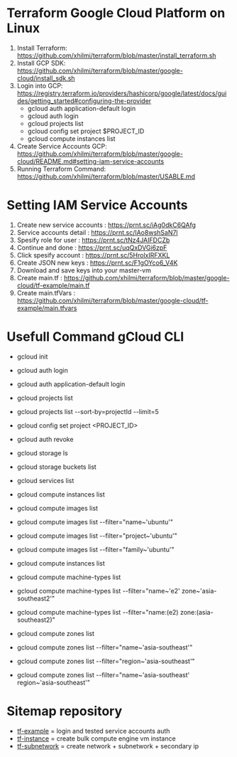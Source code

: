 # Terraform Google Cloud Platform on Linux
1. Install Terraform: https://github.com/xhilmi/terraform/blob/master/install_terraform.sh
2. Install GCP SDK: https://github.com/xhilmi/terraform/blob/master/google-cloud/install_sdk.sh
3. Login into GCP: https://registry.terraform.io/providers/hashicorp/google/latest/docs/guides/getting_started#configuring-the-provider
    - gcloud auth application-default login
    - gcloud auth login
    - gcloud projects list
    - gcloud config set project $PROJECT_ID
    - gcloud compute instances list 
4. Create Service Accounts GCP: https://github.com/xhilmi/terraform/blob/master/google-cloud/README.md#setting-iam-service-accounts
5. Running Terraform Command: https://github.com/xhilmi/terraform/blob/master/USABLE.md

# Setting IAM Service Accounts 
1. Create new service accounts : https://prnt.sc/iAg0dkC6QAfg
2. Service accounts detail : https://prnt.sc/IAo8wshSaN7l
3. Spesify role for user : https://prnt.sc/tNz4JAIFDCZb
4. Continue and done : https://prnt.sc/uqQxDVGi6zpF
5. Click spesify account : https://prnt.sc/5HrolxIRFXKL
6. Create JSON new keys : https://prnt.sc/F1gOYco6_V4K
7. Download and save keys into your master-vm
8. Create main.tf : https://github.com/xhilmi/terraform/blob/master/google-cloud/tf-example/main.tf
9. Create main.tfVars : https://github.com/xhilmi/terraform/blob/master/google-cloud/tf-example/main.tfvars

# Usefull Command gCloud CLI 
- gcloud init
- gcloud auth login
- gcloud auth application-default login
- gcloud projects list
- gcloud projects list --sort-by=projectId --limit=5
- gcloud config set project <PROJECT_ID>

- gcloud auth revoke
- gcloud storage ls
- gcloud storage buckets list
- gcloud services list

- gcloud compute instances list

- gcloud compute images list
- gcloud compute images list --filter="name~'ubuntu'"
- gcloud compute images list --filter="project~'ubuntu'"
- gcloud compute images list --filter="family~'ubuntu'"

- gcloud compute instances list

- gcloud compute machine-types list
- gcloud compute machine-types list --filter="name~'e2' zone~'asia-southeast2'"
- gcloud compute machine-types list --filter="name:(e2) zone:(asia-southeast2)"

- gcloud compute zones list
- gcloud compute zones list --filter="name~'asia-southeast'"
- gcloud compute zones list --filter="region~'asia-southeast'"
- gcloud compute zones list --filter="name~'asia-southeast' region~'asia-southeast'"

# Sitemap repository
- [tf-example](https://github.com/xhilmi/terraform/tree/master/google-cloud/tf-example) = login and tested service accounts auth 
- [tf-instance](https://github.com/xhilmi/terraform/tree/master/google-cloud/tf-instance) = create bulk compute engine vm instance 
- [tf-subnetwork](https://github.com/xhilmi/terraform/tree/master/google-cloud/tf-subnetwork) = create network + subnetwork + secondary ip  
